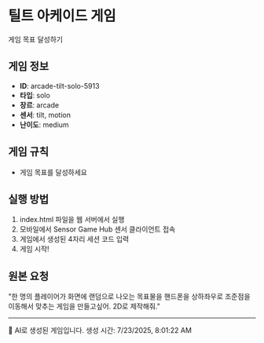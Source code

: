 # 틸트 아케이드 게임

게임 목표 달성하기

## 게임 정보
- **ID**: arcade-tilt-solo-5913  
- **타입**: solo
- **장르**: arcade
- **센서**: tilt, motion
- **난이도**: medium

## 게임 규칙
- 게임 목표를 달성하세요

## 실행 방법
1. index.html 파일을 웹 서버에서 실행
2. 모바일에서 Sensor Game Hub 센서 클라이언트 접속
3. 게임에서 생성된 4자리 세션 코드 입력
4. 게임 시작!

## 원본 요청
"한 명의 플레이어가 화면에 랜덤으로 나오는 목표물을 핸드폰을 상하좌우로 조준점을 이동해서 맞추는 게임을 만들고싶어. 2D로 제작해줘."

---
🤖 AI로 생성된 게임입니다.
생성 시간: 7/23/2025, 8:01:22 AM

